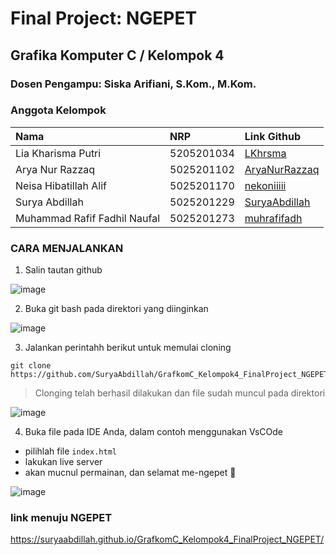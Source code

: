 # Final Project: NGEPET

## Grafika Komputer C / Kelompok 4
### Dosen Pengampu: Siska Arifiani, S.Kom., M.Kom.

### Anggota Kelompok

| Nama  | NRP | Link Github |
| :--- | :--- | :--- |
| Lia Kharisma Putri  | 5205201034  | <a href="https://github.com/LKhrsma">LKhrsma</a> |
| Arya Nur Razzaq  | 5025201102  | <a href="https://github.com/AryaNurRazzaq">AryaNurRazzaq</a> |
| Neisa Hibatillah Alif  | 5025201170  | <a href="https://github.com/nekoniiiii">nekoniiiii</a> |
| Surya Abdillah  | 5025201229  | <a href="https://github.com/SuryaAbdillah">SuryaAbdillah</a> |
| Muhammad Rafif Fadhil Naufal  | 5025201273  | <a href="https://github.com/muhrafifadh">muhrafifadh</a> |

### CARA MENJALANKAN
1. Salin tautan github

![image](https://user-images.githubusercontent.com/97737970/208827336-4cc76ff6-ea81-4814-8b91-927c48be73d1.png)

2. Buka git bash pada direktori yang diinginkan

![image](https://user-images.githubusercontent.com/97737970/208827441-a6af9559-b2a4-4891-9b3b-8a25cf729e30.png)

3. Jalankan perintahh berikut untuk memulai cloning

```
git clone https://github.com/SuryaAbdillah/GrafkomC_Kelompok4_FinalProject_NGEPET.git
```

> Clonging telah berhasil dilakukan dan file sudah muncul pada direktori

![image](https://user-images.githubusercontent.com/97737970/208827654-8c78c332-7b7a-452b-96da-0f5593860fae.png)

4. Buka file pada IDE Anda, dalam contoh menggunakan VsCOde

- pilihlah file `index.html`
- lakukan live server
- akan mucnul permainan, dan selamat me-ngepet 🐷

![image](https://user-images.githubusercontent.com/97737970/208827888-883c16d6-0ad7-4cb5-b245-dbe765eb58e2.png)

### link menuju NGEPET

https://suryaabdillah.github.io/GrafkomC_Kelompok4_FinalProject_NGEPET/
